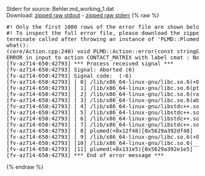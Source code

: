 Stderr for source:  Behler.md_working_1.dat   
Download: [zipped raw stdout](Behler.md_working_1.dat.plumed.stdout.txt.zip) - [zipped raw stderr](Behler.md_working_1.dat.plumed.stderr.txt.zip) 
{% raw %}
<pre>
#! Only the first 1000 rows of the error file are shown below
#! To inspect the full error file, please download the zipped raw stderr file above
terminate called after throwing an instance of 'PLMD::Plumed::ExceptionError'
what():
(core/Action.cpp:240) void PLMD::Action::error(const string&) const
ERROR in input to action CONTACT_MATRIX with label cmat : No atoms have been read in
[fv-az714-650:42793] *** Process received signal ***
[fv-az714-650:42793] Signal: Aborted (6)
[fv-az714-650:42793] Signal code:  (-6)
[fv-az714-650:42793] [ 0] /lib/x86_64-linux-gnu/libc.so.6(+0x42520)[0x7f7a52242520]
[fv-az714-650:42793] [ 1] /lib/x86_64-linux-gnu/libc.so.6(pthread_kill+0x12c)[0x7f7a522969fc]
[fv-az714-650:42793] [ 2] /lib/x86_64-linux-gnu/libc.so.6(raise+0x16)[0x7f7a52242476]
[fv-az714-650:42793] [ 3] /lib/x86_64-linux-gnu/libc.so.6(abort+0xd3)[0x7f7a522287f3]
[fv-az714-650:42793] [ 4] /lib/x86_64-linux-gnu/libstdc++.so.6(+0xa2b9e)[0x7f7a526a2b9e]
[fv-az714-650:42793] [ 5] /lib/x86_64-linux-gnu/libstdc++.so.6(+0xae20c)[0x7f7a526ae20c]
[fv-az714-650:42793] [ 6] /lib/x86_64-linux-gnu/libstdc++.so.6(+0xae277)[0x7f7a526ae277]
[fv-az714-650:42793] [ 7] /lib/x86_64-linux-gnu/libstdc++.so.6(__cxa_rethrow+0x4b)[0x7f7a526ae52b]
[fv-az714-650:42793] [ 8] plumed(+0x12f48)[0x5629a392df48]
[fv-az714-650:42793] [ 9] /lib/x86_64-linux-gnu/libc.so.6(+0x29d90)[0x7f7a52229d90]
[fv-az714-650:42793] [10] /lib/x86_64-linux-gnu/libc.so.6(__libc_start_main+0x80)[0x7f7a52229e40]
[fv-az714-650:42793] [11] plumed(+0x131e5)[0x5629a392e1e5]
[fv-az714-650:42793] *** End of error message ***
</pre>
{% endraw %}
